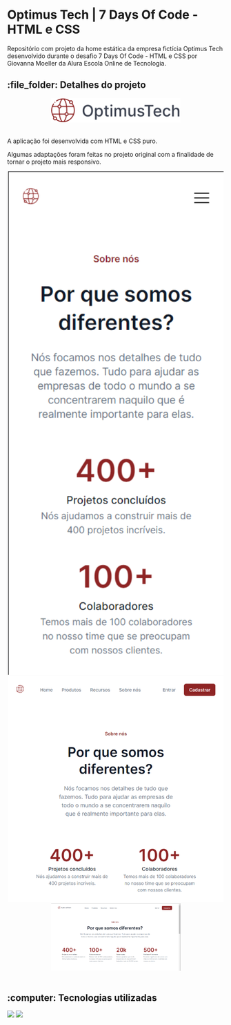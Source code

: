 <h1>Optimus Tech | 7 Days Of Code - HTML e CSS</h1>

<p>Repositório com projeto da home estática da empresa fictícia Optimus Tech desenvolvido durante o desafio 7 Days Of Code - HTML e CSS por Giovanna Moeller da Alura Escola Online de Tecnologia. </p>

<h2>:file_folder: Detalhes do projeto</h2> 

<div align="center">
	<img width=300px src="./assets/img/logotipo-optimustech.svg">
</div><br>

<p>A aplicação foi desenvolvida com HTML e CSS puro.</p>

<p>Algumas adaptações foram feitas no projeto original com a finalidade de tornar o projeto mais responsivo.</p>

<div align="center">
	<img width=500px src="./assets/img/git-view-mobile.png">
	<img width=500px src="./assets/img/git-view-tablet.png">
  <img width=300px src="./assets/img/git-view-desktop.png">
</div><br>

<h2>:computer: Tecnologias utilizadas</h2>

<div>
	<img src="https://img.shields.io/badge/CSS3-1572B6?style=for-the-badge&logo=css3&logoColor=white">
	<img src="https://img.shields.io/badge/HTML5-E34F26?style=for-the-badge&logo=html5&logoColor=white">
</div>